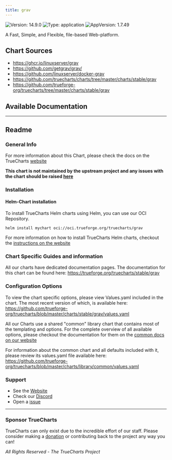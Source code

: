 ```yaml
---
title: grav
---
```


![Version: 14.9.0](https://img.shields.io/badge/Version-14.9.0-informational?style=flat-square) ![Type: application](https://img.shields.io/badge/Type-application-informational?style=flat-square) ![AppVersion: 1.7.49](https://img.shields.io/badge/AppVersion-1.7.49-informational?style=flat-square)

A Fast, Simple, and Flexible, file-based Web-platform.

## Chart Sources

- https://ghcr.io/linuxserver/grav
- https://github.com/getgrav/grav/
- https://github.com/linuxserver/docker-grav
- https://github.com/truecharts/charts/tree/master/charts/stable/grav
- https://github.com/trueforge-org/truecharts/tree/master/charts/stable/grav

## Available Documentation



---

## Readme


### General Info

For more information about this Chart, please check the docs on the TrueCharts [website](https://trueforge.org/truecharts/stable/grav)

**This chart is not maintained by the upstream project and any issues with the chart should be raised [here](https://github.com/trueforge-org/truecharts/issues/new/choose)**

### Installation

#### Helm-Chart installation

To install TrueCharts Helm charts using Helm, you can use our OCI Repository.

`helm install mychart oci://oci.trueforge.org/truecharts/grav`

For more information on how to install TrueCharts Helm charts, checkout the [instructions on the website](https://trueforge.org/guides/)

### Chart Specific Guides and information

All our charts have dedicated documentation pages.
The documentation for this chart can be found here:
https://trueforge.org/truecharts/stable/grav

### Configuration Options

To view the chart specific options, please view Values.yaml included in the chart.
The most recent version of which, is available here: https://github.com/trueforge-org/truecharts/blob/master/charts/stable/grav/values.yaml

All our Charts use a shared "common" library chart that contains most of the templating and options.
For the complete overview of all available options, please checkout the documentation for them on the [common docs on our website](https://trueforge.org/truecharts-common/)

For information about the common chart and all defaults included with it, please review its values.yaml file available here: https://github.com/trueforge-org/truecharts/blob/master/charts/library/common/values.yaml

### Support

- See the [Website](https://truecharts.org)
- Check our [Discord](https://discord.gg/tVsPTHWTtr)
- Open a [issue](https://github.com/trueforge-org/truecharts/issues/new/choose)

---

### Sponsor TrueCharts

TrueCharts can only exist due to the incredible effort of our staff.
Please consider making a [donation](https://trueforge.org/general/sponsor/) or contributing back to the project any way you can!

_All Rights Reserved - The TrueCharts Project_
